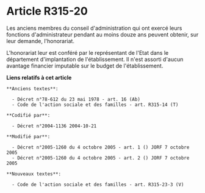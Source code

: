 # Article R315-20

Les anciens membres du conseil d'administration qui ont exercé leurs fonctions d'administrateur pendant au moins douze ans
peuvent obtenir, sur leur demande, l'honorariat.

L'honorariat leur est conféré par le représentant de l'Etat dans le département d'implantation de l'établissement. Il n'est
assorti d'aucun avantage financier imputable sur le budget de l'établissement.

**Liens relatifs à cet article**

	**Anciens textes**:

	  - Décret n°78-612 du 23 mai 1978 - art. 16 (Ab)
	  - Code de l'action sociale et des familles - art. R315-14 (T)

	**Codifié par**:

	  - Décret n°2004-1136 2004-10-21

	**Modifié par**:

	  - Décret n°2005-1260 du 4 octobre 2005 - art. 1 () JORF 7 octobre 2005
	  - Décret n°2005-1260 du 4 octobre 2005 - art. 2 () JORF 7 octobre 2005

	**Nouveaux textes**:

	  - Code de l'action sociale et des familles - art. R315-23-3 (V)

